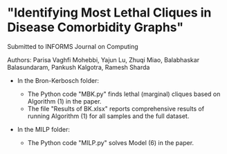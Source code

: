 # "Identifying Most Lethal Cliques in Disease Comorbidity Graphs"

Submitted to INFORMS Journal on Computing

Authors: Parisa Vaghfi Mohebbi, Yajun Lu, Zhuqi Miao, Balabhaskar Balasundaram, Pankush Kalgotra, Ramesh Sharda

* In the Bron-Kerbosch folder:

   - The Python code "MBK.py" finds lethal (marginal) cliques based on Algorithm (1) in the paper.
   - The file "Results of BK.xlsx" reports comprehensive results of running Algorithm (1) for all samples and the full dataset.
     
* In the MILP folder:
  
  - The Python code "MILP.py" solves Model (6) in the paper.

